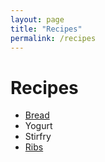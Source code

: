 ```yaml
---
layout: page
title: "Recipes"
permalink: /recipes
---
```


# Recipes
- [Bread](https://samandstef.github.io/recipes/bread)
- Yogurt
- Stirfry
- [Ribs](https://samandstef.github.io/recipes/ribs)
